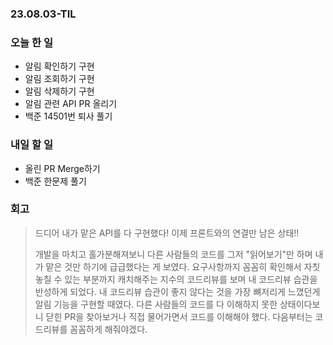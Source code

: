### 23.08.03-TIL
### 오늘 한 일
- 알림 확인하기 구현
- 알림 조회하기 구현
- 알림 삭제하기 구현
- 알림 관련 API PR 올리기
- 백준 14501번 퇴사 풀기

### 내일 할 일
- 올린 PR Merge하기 
- 백준 한문제 풀기

### 회고
> 드디어 내가 맡은 API를 다 구현했다! 이제 프론트와의 연결만 남은 상태!!
>
> 개발을 마치고 홀가분해져보니 다른 사람들의 코드를 그저 "읽어보기"만 하며 내가 맡은 것만 하기에 급급했다는 게 보였다.
> 요구사항까지 꼼꼼히 확인해서 자칫 놓칠 수 있는 부분까지 캐치해주는 지수의 코드리뷰를 보며 내 코드리뷰 습관을 반성하게 되었다.
> 내 코드리뷰 습관이 좋지 않다는 것을 가장 뼈저리게 느꼈던게 알림 기능을 구현할 때였다.
> 다른 사람들의 코드를 다 이해하지 못한 상태이다보니 닫힌 PR을 찾아보거나 직접 물어가면서 코드를 이해해야 했다.
> 다음부터는 코드리뷰를 꼼꼼하게 해줘야겠다.
